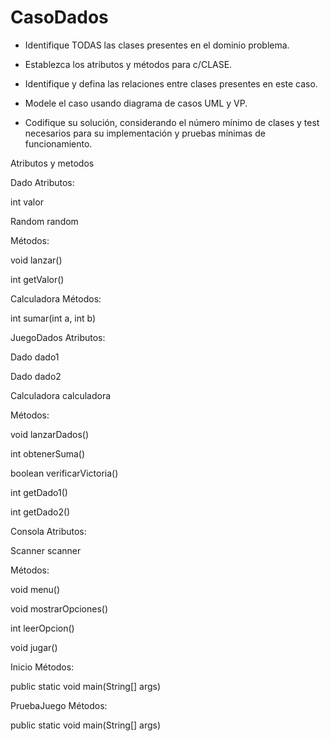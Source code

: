 # CasoDados

- Identifique TODAS las clases presentes en el dominio problema.

- Establezca los atributos y métodos para c/CLASE.

- Identifique y defina las relaciones entre clases presentes en este caso.

- Modele el caso usando diagrama de casos UML y VP.

- Codifique su solución, considerando el número mínimo de clases y test necesarios para su implementación y pruebas mínimas de funcionamiento.


Atributos y metodos 

 Dado
Atributos:


int valor


Random random


Métodos:


void lanzar()


int getValor()



 Calculadora
Métodos:


int sumar(int a, int b)



 JuegoDados
Atributos:


Dado dado1


Dado dado2


Calculadora calculadora


Métodos:


void lanzarDados()


int obtenerSuma()


boolean verificarVictoria()


int getDado1()


int getDado2()



Consola
Atributos:


Scanner scanner


Métodos:


void menu()


void mostrarOpciones()


int leerOpcion()


void jugar()



 Inicio
Métodos:


public static void main(String[] args)



PruebaJuego
Métodos:


public static void main(String[] args)

